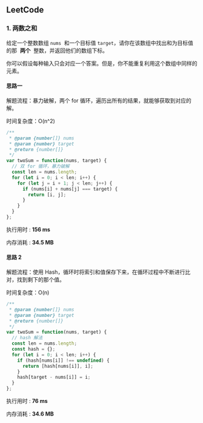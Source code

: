 ## LeetCode

### 1. 两数之和

给定一个整数数组 `nums`  和一个目标值 `target`，请你在该数组中找出和为目标值的那  **两个**  整数，并返回他们的数组下标。

你可以假设每种输入只会对应一个答案。但是，你不能重复利用这个数组中同样的元素。

#### 思路一

解题流程：暴力破解，两个 for 循环，遍历出所有的结果，就能够获取到对应的解。

时间复杂度：O(n^2)

```js
/**
 * @param {number[]} nums
 * @param {number} target
 * @return {number[]}
 */
var twoSum = function(nums, target) {
  // 双 for 循环，暴力破解
  const len = nums.length;
  for (let i = 0; i < len; i++) {
    for (let j = i + 1; j < len; j++) {
      if (nums[i] + nums[j] === target) {
        return [i, j];
      }
    }
  }
};
```

执行用时 : **156 ms**

内存消耗 : **34.5 MB**

#### 思路 2

解题流程：使用 Hash，循环时将索引和值保存下来，在循环过程中不断进行比对，找到剩下的那个值。

时间复杂度：O(n)

```js
/**
 * @param {number[]} nums
 * @param {number} target
 * @return {number[]}
 */
var twoSum = function(nums, target) {
  // hash 解法
  const len = nums.length;
  const hash = {};
  for (let i = 0; i < len; i++) {
    if (hash[nums[i]] !== undefined) {
      return [hash[nums[i]], i];
    }
    hash[target - nums[i]] = i;
  }
};
```

执行用时 : **76 ms**

内存消耗 : **34.6 MB**
